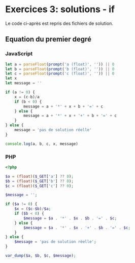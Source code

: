 # Exercices 3: solutions - if

Le code ci-après est repris des fichiers de solution.

## Equation du premier degré

### JavaScript

```javascript
let a = parseFloat(prompt('a (float)', '')) || 0
let b = parseFloat(prompt('b (float)', '')) || 0
let c = parseFloat(prompt('c (float)', '')) || 0
let x
let message = ''

if (a != 0) {
    x = (c-b)/a
    if (b < 0) {
        message = a + '*' + x + b + '=' + c
    } else {
        message = a + '*' + x + '+' + b + '=' + c
    }
} else {
    message = 'pas de solution réelle'
}

console.log(a, b, c, x, message)
```

### PHP

```php
<?php

$a = (float)($_GET['a'] ?? 0);
$b = (float)($_GET['b'] ?? 0);
$c = (float)($_GET['c'] ?? 0);

$message = '';

if ($a != 0) {
    $x = ($c-$b)/$a;
    if ($b < 0) {
        $message = $a . '*' . $x . $b . '=' . $c;
    } else {
        $message = $a . '*' . $x . '+' . $b . '=' . $c;
    }
} else {
    $message = 'pas de solution réelle';
}

var_dump($a, $b, $c, $message);
```

